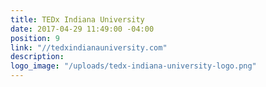 ```yaml
---
title: TEDx Indiana University
date: 2017-04-29 11:49:00 -04:00
position: 9
link: "//tedxindianauniversity.com"
description: 
logo_image: "/uploads/tedx-indiana-university-logo.png"
---
```


